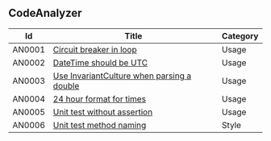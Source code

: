 ## CodeAnalyzer

| Id  | Title | Category |
| --- | ----- | -------- |
| AN0001 | [Circuit breaker in loop](../../docs/analyzers/RCS1001.md) | Usage |
| AN0002 | [DateTime should be UTC](../../docs/analyzers/RCS1002.md) | Usage |
| AN0003 | [Use InvariantCulture when parsing a double](../../docs/analyzers/RCS1002.md) | Usage |
| AN0004 | [24 hour format for times](../../docs/analyzers/RCS1002.md) | Usage |
| AN0005 | [Unit test without assertion](../../docs/analyzers/RCS1002.md) | Usage |
| AN0006 | [Unit test method naming](../../docs/analyzers/RCS1002.md) | Style |
